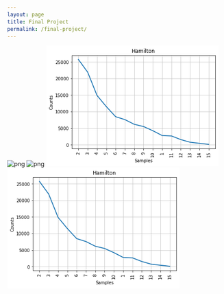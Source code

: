 ```yaml
---
layout: page
title: Final Project
permalink: /final-project/
---
```

![png](../assets/output_6_0.png)
![png](assets/output_6_0.png)
![png](output_6_0.png)
![png](finalproject/output_6_0.png)
